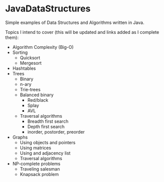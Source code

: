 JavaDataStructures
==================

Simple examples of Data Structures and Algorithms written in Java.

Topics I intend to cover (this will be updated and links added as I complete them):

- Algorithm Complexity (Big-O)
- Sorting
  - Quicksort
  - Mergesort
- Hashtables
- Trees
  - Binary
  - n-ary
  - Trie-trees
  - Balanced binary
    - Red/black
    - Splay
    - AVL
  - Traversal algorithms
    - Breadth first search
    - Depth first search
    - inorder, postorder, preorder
- Graphs
  - Using objects and pointers
  - Using matrices
  - Using and adjacency list
  - Traversal algorithms
- NP-complete problems
  - Traveling salesman
  - Knapsack problem

